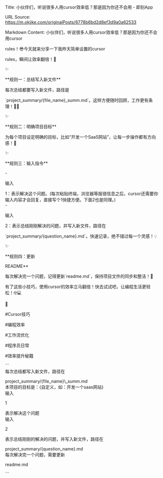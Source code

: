 Title: 小伙伴们，听说很多人用cursor效率低？那是因为你还不会用 - 即刻App

URL Source: https://m.okjike.com/originalPosts/6778b6bd2d8ef3d9a0a62533

Markdown Content:
小伙伴们，听说很多人用cursor效率低？那是因为你还不会用cursor

rules！😎今天就来分享一下我昨天简单设置的cursor

rules，瞬间让效率翻倍！🌟

✨

\*\*规则一：总结写入新文件\*\*

每次总结都要写入新文件，路径是

\`project\_summary/{file\_name}\_summ.md\`。这样方便随时回顾，工作更有条理！📂📝

✨

\*\*规则二：明确项目目标\*\*

为每个项目设定明确的目标，比如“开发一个SaaS网站”，让每一步操作都有方向感！🎯

✨

\*\*规则三：输入指令\*\*

\-

输入

1：表示解决这个问题。(每次粘贴终端，浏览器等报错信息之后，cursor还需要你输入内容才会回复，直接写个1快捷方便。下面2也是同理。)  
\-

输入

2：表示总结刚刚解决的问题，并写入新文件，路径在

\`project\_summary/{question\_name}.md\`。快速记录，绝不错过每一个灵感！💡

✨

\*\*规则四：更新

README\*\*

每次解决完一个问题，记得更新\`readme.md\`，保持项目文件的同步和整洁！📘

有了这些小技巧，使用cursor的效率立马翻倍！快去试试吧，让编程生活更轻松！🤓💻

🔗

#Cursor技巧

#编程效率

#工作流优化

#程序员日常

#效率提升秘籍

\`\`\`  
每次总结都写入新文件，路径在

project\_summary/{file\_name}\\\_summ.md  
本项目的目标是：{自定义，如：开发一个saas网站}  
输入

1

表示解决这个问题  
输入

2

表示总结刚刚的解决的问题，并写入新文件，路径在

project\_summary/{question\_name}.md  
每次解决完一个问题，需要更新

readme.md

\`\`\`
